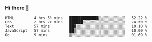### Hi there 👋

<!--
**KLXLjun/KLXLjun** is a ✨ _special_ ✨ repository because its `README.md` (this file) appears on your GitHub profile.

Here are some ideas to get you started:

- 🔭 I’m currently working on ...
- 🌱 I’m currently learning ...
- 👯 I’m looking to collaborate on ...
- 🤔 I’m looking for help with ...
- 💬 Ask me about ...
- 📫 How to reach me: ...
- 😄 Pronouns: ...
- ⚡ Fun fact: ...
-->

<!--START_SECTION:waka-->
```text
HTML         4 hrs 59 mins   █████████████░░░░░░░░░░░░   52.22 % 
CSS          2 hrs 20 mins   ██████░░░░░░░░░░░░░░░░░░░   24.50 % 
Text         57 mins         ██▓░░░░░░░░░░░░░░░░░░░░░░   10.10 % 
JavaScript   57 mins         ██▒░░░░░░░░░░░░░░░░░░░░░░   10.00 % 
Go           9 mins          ▒░░░░░░░░░░░░░░░░░░░░░░░░   01.69 % 
```
<!--END_SECTION:waka-->
